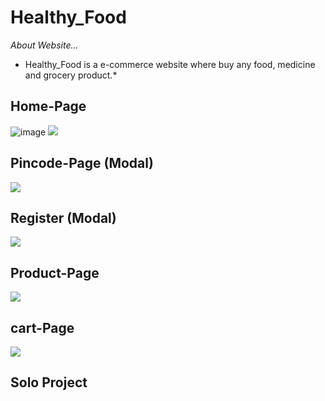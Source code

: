 #  Healthy_Food

*About Website...*
 * Healthy_Food is a e-commerce website where buy any food, medicine and grocery product.*
 
 ## Home-Page
 ![image](https://i.ibb.co/df055Cm/Screenshot-169.png)
 ![](https://i.ibb.co/Btnzt5N/Screenshot-183.png) 
 
 ## Pincode-Page (Modal)
 ![](https://i.ibb.co/jkwH7tL/Screenshot-184.png)
 
 ## Register (Modal)
 ![](https://i.ibb.co/WyGFJPf/Screenshot-185.png)
 
 ## Product-Page
![](https://i.ibb.co/Sfxjj2W/Screenshot-186.png) 

## cart-Page
![](https://i.ibb.co/QNcYX22/Screenshot-187.png)

 ## Solo Project
